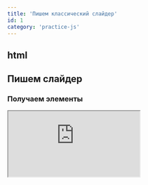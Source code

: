 ```yaml
---
title: 'Пишем классический слайдер'
id: 1
category: 'practice-js'
---
```



## html



## Пишем слайдер


### Получаем элементы

<div className="container-app">
<iframe  className="content-app-slider-js" src="https://slider-app-discocode-practice.vercel.app" > </iframe>
</div>